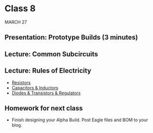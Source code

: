 # Class 8
MARCH 27

## Presentation: Prototype Builds (3 minutes)

## Lecture: Common Subcircuits

## Lecture: Rules of Electricity

* [Resistors](https://docs.google.com/presentation/d/18vJ3QYrmdSk0QtLfk3CT9JNHuo0bP0jozQlHP4MkTpU/edit?usp=sharing)
* [Capacitors & Inductors](https://docs.google.com/presentation/d/1ugqXod5aDt7lfNz1gioRVJqJE__-ArSEuQ4lsl5Px8k/edit?usp=sharing)
* [Diodes & Transistors & Regulators](https://docs.google.com/presentation/d/1EtS4nmL2AHWe8LXrlcxZPgvLTTYaNsTt4MPm1dDlJdE/edit?usp=sharing)

## Homework for next class

* Finish designing your Alpha Build. Post Eagle files and BOM to your blog.
